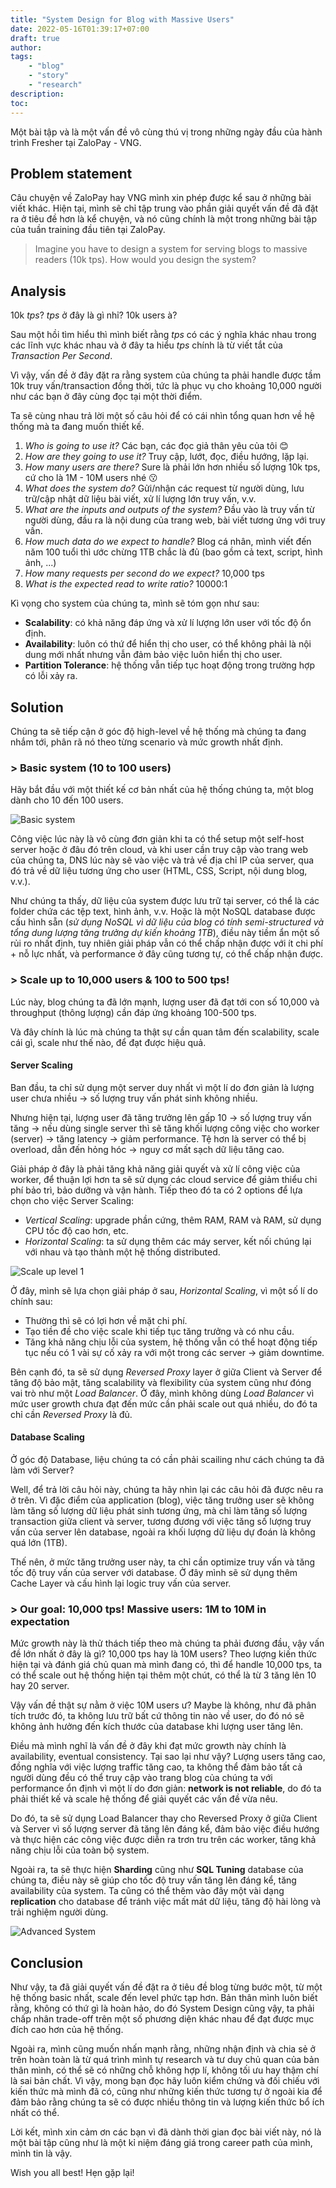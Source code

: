 ```yaml
---
title: "System Design for Blog with Massive Users"
date: 2022-05-16T01:39:17+07:00
draft: true
author:
tags:
    - "blog"
    - "story"
    - "research"
description:
toc:
---
```

Một bài tập và là một vấn đề vô cùng thú vị trong những ngày đầu của hành trình Fresher tại ZaloPay - VNG. <!--more-->

## Problem statement

Câu chuyện về ZaloPay hay VNG mình xin phép được kể sau ở những bài viết khác. Hiện tại, mình sẽ chỉ tập trung vào phần giải quyết vấn đề đã đặt ra ở tiêu đề hơn là kể chuyện, và nó cũng chính là một trong những bài tập của tuần training đầu tiên tại ZaloPay. 

> Imagine you have to design a system for serving blogs to massive readers (10k tps). How would you design the system?

## Analysis

10k *tps*? *tps* ở đây là gì nhỉ? 10k users à?

Sau một hồi tìm hiểu thì mình biết rằng *tps* có các ý nghĩa khác nhau trong các lĩnh vực khác nhau và ở đây ta hiểu *tps* chính là từ viết tắt của *Transaction Per Second*. 

Vì vậy, vấn đề ở đây đặt ra rằng system của chúng ta phải handle được tầm 10k truy vấn/transaction đồng thời, tức là phục vụ cho khoảng 10,000 người như các bạn ở đây cùng đọc tại một thời điểm. 

Ta sẽ cùng nhau trả lời một số câu hỏi để có cái nhìn tổng quan hơn về hệ thống mà ta đang muốn thiết kế.

1. *Who is going to use it?* Các bạn, các đọc giả thân yêu của tôi :blush:
2. *How are they going to use it?* Truy cập, lướt, đọc, điều hướng, lặp lại.
3. *How many users are there?* Sure là phải lớn hơn nhiều số lượng 10k tps, cứ cho là 1M - 10M users nhé :kissing:
4. *What does the system do?* Gửi/nhận các request từ người dùng, lưu trữ/cập nhật dữ liệu bài viết, xử lí lượng lớn truy vấn, v.v.
5. *What are the inputs and outputs of the system?* Đầu vào là truy vấn từ người dùng, đầu ra là nội dung của trang web, bài viết tương ứng với truy vấn.
6.  *How much data do we expect to handle?* Blog cá nhân, mình viết đến năm 100 tuổi thì ước chừng 1TB chắc là đủ (bao gồm cả text, script, hình ảnh, ...)
7.  *How many requests per second do we expect?* 10,000 tps
8.  *What is the expected read to write ratio?* 10000:1 

Kì vọng cho system của chúng ta, mình sẽ tóm gọn như sau:
- **Scalability**: có khả năng đáp ứng và xử lí lượng lớn user với tốc độ ổn định.
- **Availability**: luôn có thứ để hiển thị cho user, có thể không phải là nội dung mới nhất nhưng vẫn đảm bảo việc luôn hiển thị cho user.
- **Partition Tolerance**: hệ thống vẫn tiếp tục hoạt động trong trường hợp có lỗi xảy ra.

## Solution

Chúng ta sẽ tiếp cận ở góc độ high-level về hệ thống mà chúng ta đang nhắm tới, phân rã nó theo từng scenario và mức growth nhất định.

### > Basic system (10 to 100 users)

Hãy bắt đầu với một thiết kế cơ bản nhất của hệ thống chúng ta, một blog dành cho 10 đến 100 users. 

![Basic system](/images/blogs/001/basic.png) 

Công việc lúc này là vô cùng đơn giản khi ta có thể setup một self-host server hoặc ở đâu đó trên cloud, và khi user cần truy cập vào trang web của chúng ta, DNS lúc này sẽ vào việc và trả về địa chỉ IP của server, qua đó trả về dữ liệu tương ứng cho user (HTML, CSS, Script, nội dung blog, v.v.). 

Như chúng ta thấy, dữ liệu của system được lưu trữ tại server, có thể là các folder chứa các tệp text, hình ảnh, v.v. Hoặc là một NoSQL database được cấu hình sẵn (*sử dụng NoSQL vì dữ liệu của blog có tính semi-structured và tổng dung lượng tăng trưởng dự kiến khoảng 1TB*), điều này tiềm ẩn một số rủi ro nhất định, tuy nhiên giải pháp vẫn có thể chấp nhận được với ít chi phí + nỗ lực nhất, và performance ở đây cũng tương tự, có thể chấp nhận được.

### > Scale up to 10,000 users & 100 to 500 tps!

Lúc này, blog chúng ta đã lớn mạnh, lượng user đã đạt tới con số 10,000 và throughput (thông lượng) cần đáp ứng khoảng 100-500 tps. 

Và đây chính là lúc mà chúng ta thật sự cần quan tâm đến scalability, scale cái gì, scale như thế nào, để đạt được hiệu quả.

#### Server Scaling

Ban đầu, ta chỉ sử dụng một server duy nhất vì một lí do đơn giản là lượng user chưa nhiều -> số lượng truy vấn phát sinh không nhiều. 

Nhưng hiện tại, lượng user đã tăng trưởng lên gấp 10 -> số lượng truy vấn tăng -> nếu dùng single server thì sẽ tăng khối lượng công việc cho worker (server) -> tăng latency -> giảm performance. Tệ hơn là server có thể bị overload, dẫn đến hỏng hóc -> nguy cơ mất sạch dữ liệu tăng cao.

Giải pháp ở đây là phải tăng khả năng giải quyết và xử lí công việc của worker, để thuận lợi hơn ta sẽ sử dụng các cloud service để giảm thiểu chi phí bảo trì, bảo dưỡng và vận hành. Tiếp theo đó ta có 2 options để lựa chọn cho việc Server Scaling:
- *Vertical Scaling*: upgrade phần cứng, thêm RAM, RAM và RAM, sử dụng CPU tốc độ cao hơn, etc.
- *Horizontal Scaling*: ta sử dụng thêm các máy server, kết nối chúng lại với nhau và tạo thành một hệ thống distributed.

![Scale up level 1](/images/blogs/001/intermediate.png)

Ở đây, mình sẽ lựa chọn giải pháp ở sau, *Horizontal Scaling*, vì một số lí do chính sau:
- Thường thì sẽ có lợi hơn về mặt chi phí.
- Tạo tiền đề cho việc scale khi tiếp tục tăng trưởng và có nhu cầu.
- Tăng khả năng chịu lỗi của system, hệ thống vẫn có thể hoạt động tiếp tục nếu có 1 vài sự cố xảy ra với một trong các server -> giảm downtime.

Bên cạnh đó, ta sẽ sử dụng *Reversed Proxy* layer ở giữa Client và Server để tăng độ bảo mật, tăng scalability và flexibility của system cũng như đóng vai trò như một *Load Balancer*. Ở đây, mình không dùng *Load Balancer* vì mức user growth chưa đạt đến mức cần phải scale out quá nhiều, do đó ta chỉ cần *Reversed Proxy* là đủ.


#### Database Scaling

Ở góc độ Database, liệu chúng ta có cần phải scailing như cách chúng ta đã làm với Server? 

Well, để trả lời câu hỏi này, chúng ta hãy nhìn lại các câu hỏi đã được nêu ra ở trên. Vì đặc điểm của application (blog), việc tăng trưởng user sẽ không làm tăng số lượng dữ liệu phát sinh tương ứng, mà chỉ làm tăng số lượng transaction giữa client và server, tương đương với việc tăng số lượng truy vấn của server lên database, ngoài ra khối lượng dữ liệu dự đoán là không quá lớn (1TB). 

Thế nên, ở mức tăng trưởng user này, ta chỉ cần optimize truy vấn và tăng tốc độ truy vấn của server với database. Ở đây mình sẽ sử dụng thêm Cache Layer và cấu hình lại logic truy vấn của server.

### > Our goal: 10,000 tps! Massive users: 1M to 10M in expectation

Mức growth này là thử thách tiếp theo mà chúng ta phải đương đầu, vậy vấn đề lớn nhất ở đây là gì? 10,000 tps hay là 10M users? Theo lượng kiến thức hiện tại và đánh giá chủ quan mà mình đang có, thì để handle 10,000 tps, ta có thể scale out hệ thống hiện tại thêm một chút, có thể là từ 3 tăng lên 10 hay 20 server. 

Vậy vấn đề thật sự nằm ở việc 10M users ư? Maybe là không, như đã phân tích trước đó, ta không lưu trữ bất cứ thông tin nào về user, do đó nó sẽ không ảnh hưởng đến kích thước của database khi lượng user tăng lên. 

Điều mà mình nghĩ là vấn đề ở đây khi đạt mức growth này chính là availability, eventual consistency. Tại sao lại như vậy? Lượng users tăng cao, đồng nghĩa với việc lượng traffic tăng cao, ta không thể đảm bảo tất cả người dùng đều có thể truy cập vào trang blog của chúng ta với performance ổn định vì một lí do đơn giản: **network is not reliable**, do đó ta phải thiết kế và scale hệ thống để giải quyết các vấn đề vừa nêu.

Do đó, ta sẽ sử dụng Load Balancer thay cho Reversed Proxy ở giữa Client và Server vì số lượng server đã tăng lên đáng kể, đảm bảo việc điều hướng và thực hiện các công việc được diễn ra trơn tru trên các worker, tăng khả năng chịu lỗi của toàn bộ system.

Ngoài ra, ta sẽ thực hiện **Sharding** cũng như **SQL Tuning** database của chúng ta, điều này sẽ giúp cho tốc độ truy vấn tăng lên đáng kể, tăng availability của system. Ta cũng có thể thêm vào đây một vài dạng **replication** cho database để tránh việc mất mát dữ liệu, tăng độ hài lòng và trải nghiệm người dùng.

![Advanced System](/images/blogs/001/advanced.png)

## Conclusion
Như vậy, ta đã giải quyết vấn đề đặt ra ở tiêu đề blog từng bước một, từ một hệ thống basic nhất, scale đến level phức tạp hơn.
Bản thân mình luôn biết rằng, không có thứ gì là hoàn hảo, do đó System Design cũng vậy, ta phải chấp nhân trade-off trên một số phương diện khác nhau để đạt được mục đích cao hơn của hệ thống.

Ngoài ra, mình cũng muốn nhấn mạnh rằng, những nhận định và chia sẻ ở trên hoàn toàn là từ quá trình mình tự research và tư duy chủ quan của bản thân mình, có thể sẽ có những chỗ không hợp lí, không tối ưu hay thậm chí là sai bản chất. Vì vậy, mong bạn đọc hãy luôn kiểm chứng và đối chiếu với kiến thức mà mình đã có, cũng như những kiến thức tương tự ở ngoài kia để đảm bảo rằng chúng ta sẽ có được nhiều thông tin và lượng kiến thức bổ ích nhất có thể.

Lời kết, mình xin cảm ơn các bạn vì đã dành thời gian đọc bài viết này, nó là một bài tập cũng như là một kỉ niệm đáng giá trong career path của mình, mình tin là vậy. 

Wish you all best! Hẹn gặp lại!